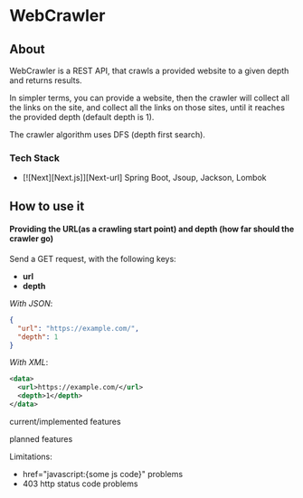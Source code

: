 # WebCrawler

## About
WebCrawler is a REST API, that crawls a provided website to a given depth and returns results. 

In simpler terms, you can provide a website, then the crawler will collect all the links on the site, and collect all the links on those sites, until it reaches the provided depth (default depth is 1).

The crawler algorithm uses DFS (depth first search).

### Tech Stack
- [![Next][Next.js]][Next-url]
Spring Boot, Jsoup, Jackson, Lombok

## How to use it
#### Providing the URL(as a crawling start point) and depth (how far should the crawler go)
Send a GET request, with the following keys:
- **url**
- **depth**

*With JSON*:
```json
{
  "url": "https://example.com/",
  "depth": 1
}
```

*With XML*:
```xml
<data>
  <url>https://example.com/</url>
  <depth>1</depth>
</data>
```


current/implemented features

planned features

Limitations:
- href="javascript:{some js code}" problems
- 403 http status code problems
